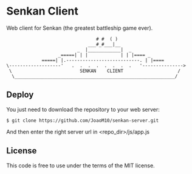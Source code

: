 Senkan Client
=============

Web client for Senkan (the greatest battleship game ever).


                                     # #  ( )
                                  ___#_#___|__
                              _  |____________|  _
                       _=====| | |            | | |==== _
                 =====| |.---------------------------. | |====
    \-------------------'   .  .  .  .  .  .  .  .   '--------------->
     \                         SENKAN    CLIENT                    /
      \___________________________________________________________/


## Deploy

You just need to download the repository to your web server:
```
$ git clone https://github.com/JoaoM10/senkan-server.git
```

And then enter the right server url in <repo_dir>/js/app.js

## License

This code is free to use under the terms of the MIT license.

